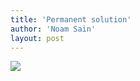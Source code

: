 ```yaml
---
title: 'Permanent solution'
author: 'Noam Sain'
layout: post
---
```


![](https://3.bp.blogspot.com/_8aN4krk1nsk/TG--bkfTIsI/AAAAAAAAAbA/-UQkook4UkA/s1024/20100305.jpg)
